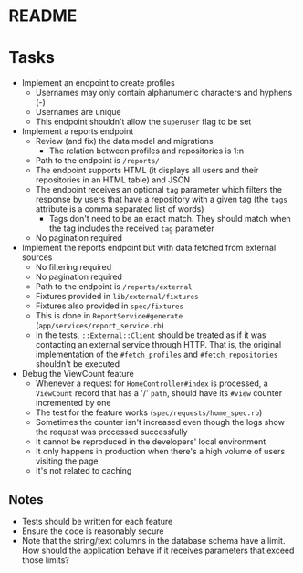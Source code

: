 # README

# Tasks
- Implement an endpoint to create profiles
  - Usernames may only contain alphanumeric characters and hyphens (-)
  - Usernames are unique
  - This endpoint shouldn't allow the `superuser` flag to be set
- Implement a reports endpoint
  - Review (and fix) the data model and migrations
    - The relation between profiles and repositories is 1:n
  - Path to the endpoint is `/reports/`
  - The endpoint supports HTML (it displays all users and their repositories in an HTML table) and JSON
  - The endpoint receives an optional `tag` parameter which filters the response by users that have a repository with a given tag (the `tags` attribute is a comma separated list of words)
    - Tags don't need to be an exact match. They should match when the tag includes the received `tag` parameter
  - No pagination required
- Implement the reports endpoint but with data fetched from external sources
  - No filtering required
  - No pagination required
  - Path to the endpoint is `/reports/external`
  - Fixtures provided in `lib/external/fixtures`
  - Fixtures also provided in `spec/fixtures`
  - This is done in `ReportService#generate` (`app/services/report_service.rb`)
  - In the tests, `::External::Client` should be treated as if it was contacting an external service through HTTP. That is, the original implementation of the `#fetch_profiles` and `#fetch_repositories` shouldn't be executed
- Debug the ViewCount feature
  - Whenever a request for `HomeController#index` is processed, a `ViewCount` record that has a '/' `path`, should have its `#view` counter incremented by one
  - The test for the feature works (`spec/requests/home_spec.rb`)
  - Sometimes the counter isn't increased even though the logs show the request was processed successfully
  - It cannot be reproduced in the developers' local environment
  - It only happens in production when there's a high volume of users visiting the page
  - It's not related to caching

## Notes
- Tests should be written for each feature
- Ensure the code is reasonably secure
- Note that the string/text columns in the database schema have a limit. How should the application behave if it receives parameters that exceed those limits?
